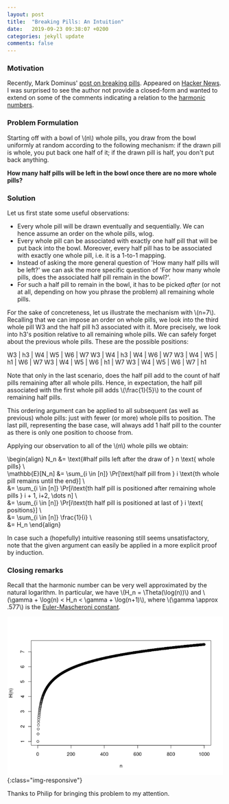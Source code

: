 ```yaml
---
layout: post
title:  "Breaking Pills: An Intuition"
date:   2019-09-23 09:38:07 +0200
categories: jekyll update
comments: false
---
```

<script type="text/javascript" async
src="https://cdnjs.cloudflare.com/ajax/libs/mathjax/2.7.1/MathJax.js?
config=TeX-AMS-MML_HTMLorMML"></script>

### Motivation
Recently, Mark Dominus' [post on breaking pills](https://blog.plover.com/math/breaking-pills.html). Appeared on [Hacker News](https://news.ycombinator.com/item?id=21024224). I was surprised to see the author not provide a closed-form and wanted to extend on some of the comments indicating a relation to the [harmonic numbers](https://en.wikipedia.org/wiki/Harmonic_number).

### Problem Formulation
Starting off with a bowl of \\(n\\) whole pills, you draw from the bowl uniformly at random according to the following mechanism: if the drawn pill is whole, you put back one half of it; if the drawn pill is half, you don't put back anything.

**How many half pills will be left in the bowl once there are no more whole pills?**

### Solution

Let us first state some useful observations:
- Every whole pill will be drawn eventually and sequentially. We can hence assume an order on the whole pills, wlog.
- Every whole pill can be associated with exactly one half pill that will be put back into the bowl. Moreover, every half pill has to be associated with exactly one whole pill, i.e. it is a 1-to-1 mapping.
- Instead of asking the more general question of 'How many half pills will be left?' we can ask the more specific question of 'For how many whole pills, does the associated half pill remain in the bowl?'.
- For such a half pill to remain in the bowl, it has to be picked _after_ (or not at all, depending on how you phrase the problem) all remaining whole pills.

For the sake of concreteness, let us illustrate the mechanism with \\(n=7\\). Recalling that we can impose an order on whole pills, we look into the third whole pill W3 and the half pill h3 associated with it. More precisely, we look into h3's position relative to all remaining whole pills. We can safely forget about the previous whole pills. These are the possible positions:

W3 | h3 | W4 | W5 | W6 | W7
W3 | W4 | h3 | W4 | W6 | W7
W3 | W4 | W5 | h1 | W6 | W7
W3 | W4 | W5 | W6 | h1 | W7
W3 | W4 | W5 | W6 | W7 | h1

Note that only in the last scenario, does the half pill add to the count of half pills remaining after all whole pills. Hence, in expectation, the half pill associated with the first whole pill adds \\(\frac{1}{5}\\) to the count of remaining half pills.

This ordering argument can be applied to all subsequent (as well as previous) whole pills: just with fewer (or more) whole pills to position. The last pill, representing the base case, will always add 1 half pill to the counter as there is only one position to choose from.

Applying our observation to all of the \\(n\\) whole pills we obtain:

\\begin{align}
  N_n &= \text{#half pills left after the draw of } n \text{ whole pills} \\\
  \mathbb{E}[N_n] &= \sum_{i \in [n]} \Pr[\text{half pill from } i \text{th whole pill remains until the end}] \\\
  &= \sum_{i \in [n]} \Pr[i\text{th half pill is positioned after remaining whole pills } i + 1, i+2, \dots n] \\\
  &= \sum_{i \in [n]} \Pr[i\text{th half pill is positioned at last of } i \text{ positions}] \\\
  &= \sum_{i \in [n]} \frac{1}{i} \\\
  &= H_n
\\end{align}

In case such a (hopefully) intuitive reasoning still seems unsatisfactory, note that the given argument can easily be applied in a more explicit proof by induction.

### Closing remarks

Recall that the harmonic number can be very well approximated by the natural logarithm. In particular, we have \\(H_n = \Theta(\log(n))\\) and \\(\gamma + \log(n) < H_n < \gamma + \log(n+1)\\), where \\(\gamma \approx .577\\) is the [Euler-Mascheroni constant](https://en.wikipedia.org/wiki/Euler–Mascheroni_constant).

![hn](/Hn.png){:class="img-responsive"}

Thanks to Philip for bringing this problem to my attention.

